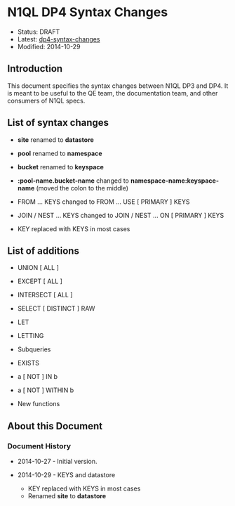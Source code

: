 # N1QL DP4 Syntax Changes

* Status: DRAFT
* Latest: [dp4-syntax-changes](https://github.com/couchbaselabs/query/blob/master/docs/dp4-syntax-changes.md)
* Modified: 2014-10-29

## Introduction

This document specifies the syntax changes between N1QL DP3 and
DP4. It is meant to be useful to the QE team, the documentation team,
and other consumers of N1QL specs.


## List of syntax changes

+ __site__ renamed to __datastore__

+ __pool__ renamed to __namespace__

+ __bucket__ renamed to __keyspace__

+ __:pool-name.bucket-name__ changed to __namespace-name:keyspace-name__ (moved the colon to the middle)

+ FROM ... KEYS changed to FROM ... USE [ PRIMARY ] KEYS

+ JOIN / NEST ... KEYS changed to JOIN / NEST ... ON [ PRIMARY ] KEYS

+ KEY replaced with KEYS in most cases


## List of additions

+ UNION [ ALL ]

+ EXCEPT [ ALL ]

+ INTERSECT [ ALL ]

+ SELECT [ DISTINCT ] RAW

+ LET

+ LETTING

+ Subqueries

+ EXISTS

+ a [ NOT ] IN b

+ a [ NOT ] WITHIN b

+ New functions

## About this Document

### Document History

* 2014-10-27 - Initial version.

* 2014-10-29 - KEYS and datastore
    * KEY replaced with KEYS in most cases
    * Renamed __site__ to __datastore__
